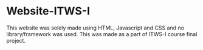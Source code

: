 # Website-ITWS-I
This website was solely made using HTML, Javascript and CSS and no library/framework was used. This was made as a part of ITWS-I course final project.
